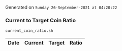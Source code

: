 Generated on `Sunday 26-September-2021 at 04:20:22`

### Current to Target Coin Ratio
`current_coin_ratio.sh`

Date|Current|Target|Ratio
---|---|---|---
